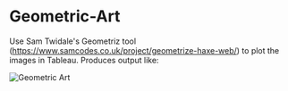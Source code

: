 # Geometric-Art

Use Sam Twidale's Geometriz tool (https://www.samcodes.co.uk/project/geometrize-haxe-web/) to plot the images in Tableau. Produces output like:

![Geometric Art](https://3.bp.blogspot.com/-finLn7haMt0/WiIH9Gbt3rI/AAAAAAAAIgg/R5SgIBPCz5465nXUSLkuurN4P90CWRlIwCLcBGAs/s1600/Heading.PNG)
